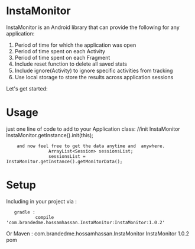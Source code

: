 # InstaMonitor
InstaMonitor is an Android library that can provide the following for any application:

1. Period of time for which the application was open 
2. Period of time spent on each Activity 
3. Period of time spent on each Fragment 
4. Include reset function to delete all saved stats 
5. Include ignore(Activity) to ignore speciﬁc activities from tracking 
6. Use local storage to store the results across application sessions


 Let's get started:
 
# Usage
   just one line of code to add to your Application class:
        //init InstaMonitor
        InstaMonitor.getInstance().init(this);
        
        and now feel free to get the data anytime and  anywhere.
                    ArrayList<Session> sessionsList;
                    sessionsList = InstaMonitor.getInstance().getMonitorData();



# Setup
  Including in your project via :

       gradle :
               compile 'com.brandedme.hossamhassan.InstaMonitor:InstaMonitor:1.0.2'
  
  Or
        Maven :
              <dependency>
                <groupId>com.brandedme.hossamhassan.InstaMonitor</groupId>
                <artifactId>InstaMonitor</artifactId>
                <version>1.0.2</version>
                <type>pom</type>
              </dependency>
